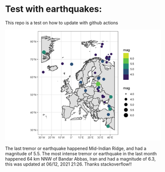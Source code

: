 <!-- README.md is generated from README.Rmd. Please edit that file -->

Test with earthquakes:
======================

This repo is a test on how to update with github actions

![](man/figures/README-unnamed-chunk-2-1.png)

The last tremor or earthquake happened Mid-Indian Ridge, and had a
magnitude of 5.5. The most intense tremor or earthquake in the last
month happened 64 km NNW of Bandar Abbas, Iran and had a magnitude of
6.3, this was updated at 06/12, 2021 21:26. Thanks stackoverflow!!

